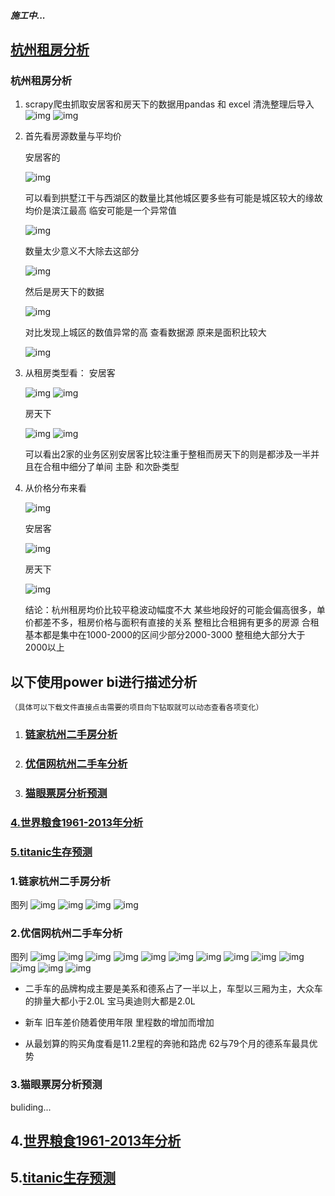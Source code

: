 ##### 施工中...
## [杭州租房分析](#杭州租房分析)
### 杭州租房分析
1. scrapy爬虫抓取安居客和房天下的数据用pandas 和 excel 清洗整理后导入
![img](.//img//fang1.png) 
![img](.//img//fang2.png)

2. 首先看房源数量与平均价

    安居客的
    
    ![img](.//img//fang3.png)

    可以看到拱墅江干与西湖区的数量比其他城区要多些有可能是城区较大的缘故 均价是滨江最高 临安可能是一个异常值

    ![img](.//img//fang4.png) 

    数量太少意义不大除去这部分

    ![img](.//img//fang5.png) 

    然后是房天下的数据

    ![img](.//img//fang6.png)

    对比发现上城区的数值异常的高
    查看数据源 原来是面积比较大

    ![img](.//img//fang7.png)

3. 从租房类型看：
    安居客

    ![img](.//img//fang8.png)
    ![img](.//img//fang11.png)

    房天下

    ![img](.//img//fang9.png)
    ![img](.//img//fang12.png)

    可以看出2家的业务区别安居客比较注重于整租而房天下的则是都涉及一半并且在合租中细分了单间 主卧 和次卧类型

4. 从价格分布来看

    ![img](.//img//fang10.png)

    安居客

    ![img](.//img//fang13.png)

    房天下

    ![img](.//img//fang14.png)

    结论：杭州租房均价比较平稳波动幅度不大 某些地段好的可能会偏高很多，单价都差不多，租房价格与面积有直接的关系
    整租比合租拥有更多的房源
    合租基本都是集中在1000-2000的区间少部分2000-3000
    整租绝大部分大于2000以上
## 以下使用power bi进行描述分析
    （具体可以下载文件直接点击需要的项目向下钻取就可以动态查看各项变化） 
1. ### [链家杭州二手房分析](#1.链家杭州二手房分析)
2. ### [优信网杭州二手车分析](#2.优信网杭州二手车分析)
3. ### [猫眼票房分析预测](#3.猫眼票房分析预测)
### [4.世界粮食1961-2013年分析](#4.[世界粮食1961-2013年分析])
### [5.titanic生存预测](#5.[titanic生存预测])
### 1.链家杭州二手房分析
图列
![img](./img/h1.png)
![img](./img/h2.png)
![img](./img/h3.png)
![img](./img/h4.png)
### 2.优信网杭州二手车分析
图列
![img](.//img//car1.png)
![img](.//img//car2.png)
![img](.//img//car3.png)
![img](.//img//car4.png)
![img](.//img//car5.png)
![img](.//img//car6.png)
![img](.//img//car7.png)
![img](.//img//car8.png)
![img](.//img//car9.png)
![img](.//img//car10.png)
![img](.//img//car11.png)
![img](.//img//car12.png)
![img](.//img//car13.png)
+ 二手车的品牌构成主要是美系和德系占了一半以上，车型以三厢为主，大众车的排量大都小于2.0L 宝马奥迪则大都是2.0L

+ 新车 旧车差价随着使用年限 里程数的增加而增加
+ 从最划算的购买角度看是11.2里程的奔驰和路虎 62与79个月的德系车最具优势

### 3.猫眼票房分析预测
buliding...
## 4.[世界粮食1961-2013年分析](http://nbviewer.jupyter.org/github/Se9t/datasci/blob/master/datasci/fao_aly.ipynb)
## 5.[titanic生存预测](http://nbviewer.jupyter.org/github/Se9t/datasci/blob/master/datasci/titanic_pre.ipynb)